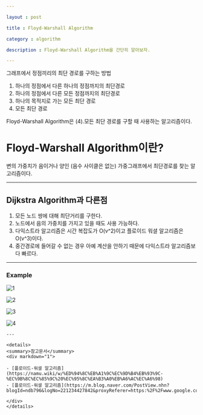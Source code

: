 ```yaml
---

layout : post

title : Floyd-Warshall Algorithm

category : algorithm

description : Floyd-Warshall Algorithm을 간단히 알아보자.

---
```


그래프에서 정점끼리의 최단 경로를 구하는 방법

1. 하나의 정점에서 다른 하나의 정점까지의 최단경로
2. 하나의 정점에서 다른 모든 정점까지의 최단경로
3. 하나의 목적지로 가는 모든 최단 경로
4. 모든 최단 경로

Floyd-Warshall Algorithm은 (4).모든 최단 경로를 구할 때 사용하는 알고리즘이다. 





# Floyd-Warshall Algorithm이란?

변의 가중치가 음이거나 양인 (음수 사이클은 없는) 가중그래프에서 최단경로를 찾는 알고리즘이다.

***

## Dijkstra Algorithm과 다른점

1. 모든 노드 쌍에 대해 최단거리를 구한다.
2. 노드에서 음의 가중치를 가지고 있을 때도 사용 가능하다.
3. 다익스트라 알고리즘은 시간 복잡도가 O(v^2)이고 플로이드 워셜 알고리즘은 O(v^3)이다.
4. 중간경로에 들어갈 수 없는 경우 아예 계산을 안하기 때문에 다익스트라 알고리즘보다 빠르다.

***

### Example


![1](https://github.com/heodaewon9091/irl-study-2020/blob/master/_file/floyd_warshall_1.PNG?raw=true)

![2](https://github.com/heodaewon9091/irl-study-2020/blob/master/_file/floyd_warshall_2.PNG?raw=true)

![3](https://github.com/heodaewon9091/irl-study-2020/blob/master/_file/floyd_warshall_3.PNG?raw=true)

![4](https://github.com/heodaewon9091/irl-study-2020/blob/master/_file/floyd_warshall_4.PNG?raw=true)



```
---

<details>
<summary>참고문서</summary>
<div markdown="1">

- [플로이드-워셜 알고리즘](https://namu.wiki/w/%ED%94%8C%EB%A1%9C%EC%9D%B4%EB%93%9C-%EC%9B%8C%EC%85%9C%20%EC%95%8C%EA%B3%A0%EB%A6%AC%EC%A6%98)
- [플로이드-워셜 알고리즘](https://m.blog.naver.com/PostView.nhn?blogId=ndb796&logNo=221234427842&proxyReferer=https:%2F%2Fwww.google.com%2F)

</div>
</details>
```